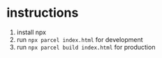 # instructions

1. install npx
2. run `npx parcel index.html` for development
3. run `npx parcel build index.html` for production
